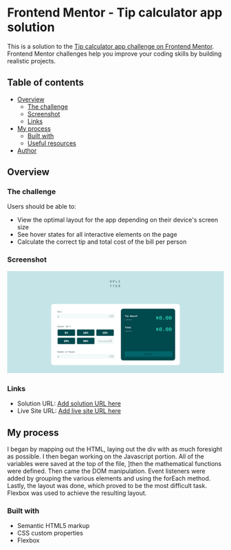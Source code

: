 # Frontend Mentor - Tip calculator app solution

This is a solution to the [Tip calculator app challenge on Frontend Mentor](https://www.frontendmentor.io/challenges/tip-calculator-app-ugJNGbJUX). Frontend Mentor challenges help you improve your coding skills by building realistic projects.

## Table of contents

- [Overview](#overview)
  - [The challenge](#the-challenge)
  - [Screenshot](#screenshot)
  - [Links](#links)
- [My process](#my-process)
  - [Built with](#built-with)
  - [Useful resources](#useful-resources)
- [Author](#author)

## Overview

### The challenge

Users should be able to:

- View the optimal layout for the app depending on their device's screen size
- See hover states for all interactive elements on the page
- Calculate the correct tip and total cost of the bill per person

### Screenshot

![](./images/solution.png)

### Links

- Solution URL: [Add solution URL here](https://your-solution-url.com)
- Live Site URL: [Add live site URL here](https://your-live-site-url.com)

## My process

I began by mapping out the HTML, laying out the div with as much foresight as possible. I then began working on the Javascript portion. All of the variables were saved at the top of the file, ]then the mathematical functions were defined. Then came the DOM manipulation. Event listeners were added by grouping the various elements and using the forEach method. Lastly, the layout was done, which proved to be the most difficult task. Flexbox was used to achieve the resulting layout.

### Built with

- Semantic HTML5 markup
- CSS custom properties
- Flexbox
